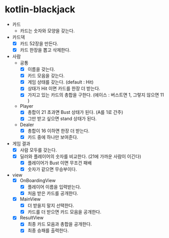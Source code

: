 # kotlin-blackjack

- 카드
    - 카드는 숫자와 모양을 갖는다.
- 카드덱
    - [x] 카드 52장을 만든다.
    - [x] 카드 한장을 뽑고 삭제한다.

- 사람
    - 공통
        - [x] 이름을 갖는다.
        - [x] 카드 모음을 갖는다.
        - [x] 게임 상태를 갖는다. (default : Hit)
        - [x] 상태가 Hit 이면 카드를 한장 더 받는다.
        - [x] 가지고 있는 카드의 총합을 구한다. (에이스 : 버스트면 1, 그렇지 않으면 11 )
    - Player
        - [x] 총합이 21 초과면 Bust 상태가 된다. (A를 1로 간주)
        - [x] 그만 받고 싶으면 stand 상태가 된다.
    - Dealer
        - [x] 총합이 16 이하면 한장 더 받는다.
        - [x] 카드 중에 하나만 보여준다.

- 게임 결과
    - [x] 사람 모두를 갖는다.
    - [x] 딜러와 플레이어의 숫자를 비교한다. (21에 가까운 사람이 이긴다)
        - [x] 플레이어가 Bust 이면 무조건 패배
        - [x] 숫자가 같으면 무승부이다.

- view
    - [x] OnBoardingView
        - [x] 플레이어 이름을 입력받는다.
        - [x] 처음 받은 카드를 공개한다.
    - [x] MainView
        - [x] 더 받을지 말지 선택한다.
        - [x] 카드를 더 받으면 카드 모음을 공개한다.
    - [x] ResultView
        - [x] 최종 카드 모음과 총합을 공개한다.
        - [x] 최종 승패를 출력한다.
